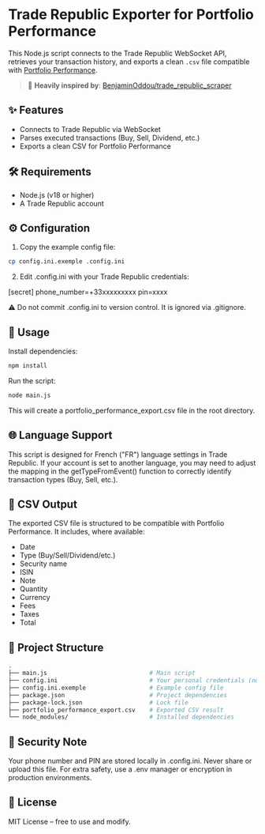 # Trade Republic Exporter for Portfolio Performance

This Node.js script connects to the Trade Republic WebSocket API, retrieves your transaction history, and exports a clean `.csv` file compatible with [Portfolio Performance](https://www.portfolio-performance.info/).

> 🧠 **Heavily inspired by**: [BenjaminOddou/trade_republic_scraper](https://github.com/BenjaminOddou/trade_republic_scraper)

## ✨ Features

- Connects to Trade Republic via WebSocket
- Parses executed transactions (Buy, Sell, Dividend, etc.)
- Exports a clean CSV for Portfolio Performance

## 🛠️ Requirements

- Node.js (v18 or higher)
- A Trade Republic account

## ⚙️ Configuration

1. Copy the example config file:

```bash
cp config.ini.exemple .config.ini
```

2. Edit .config.ini with your Trade Republic credentials:

[secret]
phone_number=+33xxxxxxxxx
pin=xxxx

⚠️ Do not commit .config.ini to version control. It is ignored via .gitignore.

## 🚀 Usage

Install dependencies:

```bash
npm install
```

Run the script:

```bash
node main.js
```

This will create a portfolio_performance_export.csv file in the root directory.

## 🌐 Language Support

This script is designed for French ("FR") language settings in Trade Republic.
If your account is set to another language, you may need to adjust the mapping in the getTypeFromEvent() function to correctly identify transaction types (Buy, Sell, etc.).

## 📄 CSV Output

The exported CSV file is structured to be compatible with Portfolio Performance. It includes, where available:
- Date
- Type (Buy/Sell/Dividend/etc.)
- Security name
- ISIN
- Note
- Quantity
- Currency
- Fees
- Taxes
- Total

## 📁 Project Structure

```bash
.
├── main.js                             # Main script
├── config.ini                          # Your personal credentials (not committed)
├── config.ini.exemple                  # Example config file
├── package.json                        # Project dependencies
├── package-lock.json                   # Lock file
├── portfolio_performance_export.csv    # Exported CSV result
└── node_modules/                       # Installed dependencies
```

## 🔐 Security Note

Your phone number and PIN are stored locally in .config.ini. Never share or upload this file. For extra safety, use a .env manager or encryption in production environments.

## 📜 License

MIT License – free to use and modify.